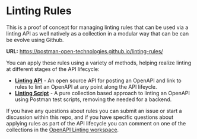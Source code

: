 # Linting Rules
This is a proof of concept for managing linting rules that can be used via a linting API as well natively as a collection in a modular way that can be can be evolve using Github.

**URL:** https://postman-open-technologies.github.io/linting-rules/

You can apply these rules using a variety of methods, helping realize linting at different stages of the API lifecycle:

- **[Linting API](https://postman.postman.co/workspace/OpenAPI-Linting~f8227475-4001-406c-b048-78ab9035ae1d/documentation/12959542-93cd90de-9f3c-4ed0-9c57-cc5a7712cf19)** - An open source API for posting an OpenAPI and link to rules to lint an OpenAPI at any point along the API lifeycle.
- **[Linting Script](https://postman.postman.co/workspace/OpenAPI-Linting~f8227475-4001-406c-b048-78ab9035ae1d/documentation/12959542-54a0882f-a8df-44ec-9861-40e409ca9876)** - A pure collection based approach to linting an OpenAPI using Postman test scripts, removing the needed for a backend.


If you have any questions about rules you can submit an issue or start a discussion within this repo, and if you have specific questions about applying rules as part of the API lifecycle you can comment on one of the collections in the [OpenAPI Linting workspace](https://postman.postman.co/workspace/OpenAPI-Linting~f8227475-4001-406c-b048-78ab9035ae1d/overview).